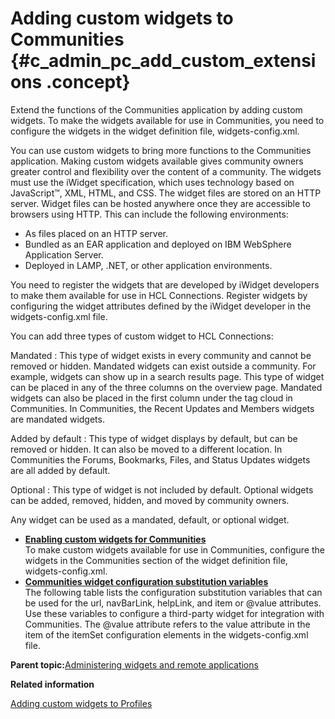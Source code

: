 # Adding custom widgets to Communities {#c_admin_pc_add_custom_extensions .concept}

Extend the functions of the Communities application by adding custom widgets. To make the widgets available for use in Communities, you need to configure the widgets in the widget definition file, widgets-config.xml.

You can use custom widgets to bring more functions to the Communities application. Making custom widgets available gives community owners greater control and flexibility over the content of a community. The widgets must use the iWidget specification, which uses technology based on JavaScript™, XML, HTML, and CSS. The widget files are stored on an HTTP server. Widget files can be hosted anywhere once they are accessible to browsers using HTTP. This can include the following environments:

-   As files placed on an HTTP server.
-   Bundled as an EAR application and deployed on IBM WebSphere Application Server.
-   Deployed in LAMP, .NET, or other application environments.

You need to register the widgets that are developed by iWidget developers to make them available for use in HCL Connections. Register widgets by configuring the widget attributes defined by the iWidget developer in the widgets-config.xml file.

You can add three types of custom widget to HCL Connections:

Mandated
:   This type of widget exists in every community and cannot be removed or hidden. Mandated widgets can exist outside a community. For example, widgets can show up in a search results page. This type of widget can be placed in any of the three columns on the overview page. Mandated widgets can also be placed in the first column under the tag cloud in Communities. In Communities, the Recent Updates and Members widgets are mandated widgets.

Added by default
:   This type of widget displays by default, but can be removed or hidden. It can also be moved to a different location. In Communities the Forums, Bookmarks, Files, and Status Updates widgets are all added by default.

Optional
:   This type of widget is not included by default. Optional widgets can be added, removed, hidden, and moved by community owners.

Any widget can be used as a mandated, default, or optional widget.

-   **[Enabling custom widgets for Communities](../admin/t_admin_communities_develop_custom_widgets.md)**  
To make custom widgets available for use in Communities, configure the widgets in the Communities section of the widget definition file, widgets-config.xml.
-   **[Communities widget configuration substitution variables](../admin/r_admin_substitution_variables_communities.md)**  
The following table lists the configuration substitution variables that can be used for the url, navBarLink, helpLink, and item or @value attributes. Use these variables to configure a third-party widget for integration with Communities. The @value attribute refers to the value attribute in the item of the itemSet configuration elements in the widgets-config.xml file.

**Parent topic:**[Administering widgets and remote applications](../admin/c_admin_communities_administering_widgets.md)

**Related information**  


[Adding custom widgets to Profiles](../admin/c_admin_profiles_add_custom_widgets.md)

